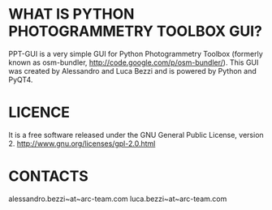 WHAT IS PYTHON PHOTOGRAMMETRY TOOLBOX GUI?
==========================================

PPT-GUI is a very simple GUI for Python Photogrammetry Toolbox (formerly
known as osm-bundler, http://code.google.com/p/osm-bundler/).
This GUI was created by Alessandro and Luca Bezzi and is powered by Python
and PyQT4.

LICENCE
========

It is a free software released under the GNU General Public License,
version 2.
http://www.gnu.org/licenses/gpl-2.0.html

CONTACTS
========

alessandro.bezzi~at~arc-team.com
luca.bezzi~at~arc-team.com
